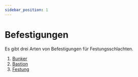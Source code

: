 ```yaml
---
sidebar_position: 1
---
```


# Befestigungen

Es gibt drei Arten von Befestigungen für Festungsschlachten. 

1. [Bunker](Bunker)
2. [Bastion](Bastion)
3. [Festung](Festung)